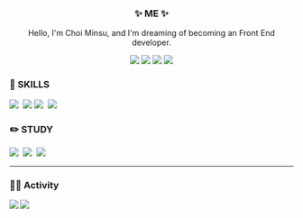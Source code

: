  <h3 align="center">✨ ME ✨</h3>
<p align="center">Hello, I'm Choi Minsu, and I'm dreaming of becoming an Front End developer.</p> 
<div align="center">  
  <a href="https://www.instagram.com/m.in_su08/"><img src="https://img.shields.io/badge/Instagram-ff69b4?style=plastic&logo=Instagram&logoColor=white"/></a> 
  <a href="https://github.com/min-su08"><img src="https://img.shields.io/badge/github-181717?style=plastic&logo=github&logoColor=white"/></a></a>
  <a href="[https://www.instagram.com/m.in_su08/](https://www.notion.so/Minsu-s-Home-f289ce87f079427385b2d9d5672bc19e)"><img src="https://img.shields.io/badge/notion-000000?style=plastic&logo=notion&logoColor=white"/></a> 
 <img src="https://img.shields.io/badge/mandoo4137@gmail.com-EA4305?style=flat-square&logo=Gmail&logoColor=white">  
</div>   
 
   
<h3 align="left">💪 SKILLS</h3>   
<div align="left"> 
  <img src="https://img.shields.io/badge/visual studio code-007ACC?style=flat-square&logo=visual studio code&logoColor=white">&nbsp 
  <img src="https://img.shields.io/badge/html5-E34F26?style=for-the-badge&logo=html5&logoColor=white"> 
  <img src="https://img.shields.io/badge/css3-1572B6?style=flat-square&logo=css3&logoColor=white">&nbsp
  <img src="https://img.shields.io/badge/C-A8B9CC?style=for-the-badge&logo=C&logoColor=white"> 
</div> 


<h3 align="left">✏️ STUDY </h3>
<div align="left">
  <img src="https://img.shields.io/badge/javascript-F7DF1E?style=flat-square&logo=javascript&logoColor=white">&nbsp
  <img src="https://img.shields.io/badge/react-61DAFB?style=flat-square&logo=react&logoColor=white">&nbsp
  <img src="https://img.shields.io/badge/typescript-3178C6?style=flat-square&logo=typescript&logoColor=white">&nbsp
</div>

<hr>

<h3 align="left">🏃🏻 Activity</h3>
<img align="left" src="http://mazassumnida.wtf/api/v2/generate_badge?boj=mandoo0707"/><img align="center" src="https://github-readme-stats.vercel.app/api/top-langs/?username=min-su08&layout=compact">
